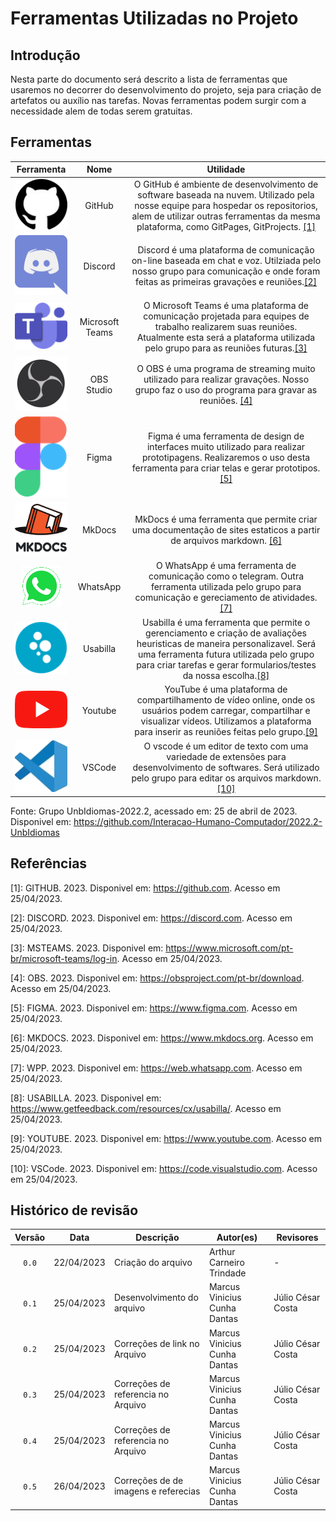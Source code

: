 # **Ferramentas Utilizadas no Projeto**

## Introdução

Nesta parte do documento será descrito a lista de ferramentas que usaremos no decorrer do desenvolvimento do projeto, seja para criação de artefatos ou auxílio nas tarefas. Novas ferramentas podem surgir com a necessidade alem de todas serem gratuitas.

## Ferramentas

|                          Ferramenta                                           |    Nome    |                                                Utilidade                                                                                                                                      |
| :-----------------------------------------:                                   | :--------: | :--------------------------------------------------------------------------------------------------------------------------------------------------------------------------------------:|
|    ![Logo GitHub](../img/logo_github.png)                                     |   GitHub   |         O GitHub é ambiente de desenvolvimento de software baseada na nuvem. Utilizado pela nosse equipe para hospedar os repositorios, alem de utilizar outras ferramentas da mesma plataforma, como GitPages, GitProjects. <a href="#github">[1]<a>| 
|    ![Logo Discord](../img/logo_discord.png)                                   |   Discord  |         Discord é uma plataforma de comunicação on-line baseada em chat e voz. Utilziada pelo nosso grupo para comunicação e onde foram feitas as primeiras gravações e reuniões.<a href="#discord">[2]<a>| 
|    ![Logo MSTeams](../img/logo_msteams.png)                                   |Microsoft Teams|      O Microsoft Teams é uma plataforma de comunicação projetada para equipes de trabalho realizarem suas reuniões. Atualmente esta será a plataforma utilizada pelo grupo para as reuniões futuras.<a href="#msteams">[3]<a>| 
|    ![Logo OBS](../img/logo_OBS.png)                                           | OBS Studio |         O OBS é uma programa de streaming muito utilizado para realizar gravações. Nosso grupo faz o uso do programa para gravar as reuniões. <a href="#obs">[4]<a>| 
|    ![Logo Figma](../img/logo_figma.png)                                       |    Figma   |         Figma é uma ferramenta de design de interfaces muito utilizado para realizar prototipagens. Realizaremos o uso desta ferramenta para criar telas e gerar prototipos.<a href="#figma">[5]<a>| 
|    ![Logo MkDocs](../img/logo_mkdocs.png)                                     |    MkDocs  |         MkDocs é uma ferramenta que permite criar uma documentação de sites estaticos a partir de arquivos markdown. <a href="#mkdocs">[6]<a> |
|    ![Logo WhatsApp](../img/logo_wpp.png)                                      |  WhatsApp  |         O WhatsApp é uma ferramenta de comunicação como o telegram. Outra ferramenta utilizada pelo grupo para comunicação e gereciamento de atividades. <a href="#wpp">[7]<a>| 
|    ![Logo Usabilla](../img/logo_usabilla.png)                                 |  Usabilla  |         Usabilla é uma ferramenta que permite o gerenciamento e criação de avaliações heuristicas de maneira personalizavel. Será uma ferramenta futura utilizada pelo grupo para criar tarefas e gerar formularios/testes da nossa escolha.<a href="#usabilla">[8]<a>| 
|    ![Logo YouTube](../img/logo_youtube.png)                                   |   Youtube  |         YouTube é uma plataforma de compartilhamento de vídeo online, onde os usuários podem carregar, compartilhar e visualizar vídeos. Utilizamos a plataforma para inserir as reuniões feitas pelo grupo.<a href="#youtube">[9]<a>|
|    ![Logo VSCode](../img/logo_visualstudio.png)                               |   VSCode   |         O vscode é um editor de texto com uma variedade de extensões para desenvolvimento de softwares. Será utilizado pelo grupo para editar os arquivos markdown.<a href="#vscode">[10]<a>|

Fonte: Grupo UnbIdiomas-2022.2, acessado em: 25 de abril de 2023. Disponivel em: <https://github.com/Interacao-Humano-Computador/2022.2-UnbIdiomas>


## Referências

<span id="github">[1]: GITHUB. 2023. Disponivel em: <https://github.com>. Acesso em 25/04/2023.</span>

<span id="discord">[2]: DISCORD. 2023. Disponivel em:  <https://discord.com>. Acesso em 25/04/2023.</span>

<span id="msteams">[3]: MSTEAMS. 2023. Disponivel em: <https://www.microsoft.com/pt-br/microsoft-teams/log-in>. Acesso em 25/04/2023.</span>

<span id="obs">[4]: OBS. 2023. Disponivel em: <https://obsproject.com/pt-br/download>. Acesso em 25/04/2023.</span>

<span id="figma">[5]: FIGMA. 2023. Disponivel em: <https://www.figma.com>. Acesso em 25/04/2023.</span>

<span id="mkdocs">[6]: MKDOCS. 2023. Disponivel em: <https://www.mkdocs.org>. Acesso em 25/04/2023.</span>

<span id="wpp">[7]: WPP. 2023. Disponivel em: <https://web.whatsapp.com>. Acesso em 25/04/2023.</span>

<span id="usabilla">[8]: USABILLA. 2023. Disponivel em: <https://www.getfeedback.com/resources/cx/usabilla/>. Acesso em 25/04/2023.</span>

<span id="youtube">[9]: YOUTUBE. 2023. Disponivel em: <https://www.youtube.com>. Acesso em 25/04/2023.</span>

<span id="vscode">[10]: VSCode. 2023. Disponivel em: <https://code.visualstudio.com>. Acesso em 25/04/2023.</span>

## Histórico de revisão

| Versão     | Data        | Descrição                                            | Autor(es)                                    | Revisores       |
| :--------: | :---------: | ---------------------------------------------------- | ------------------------------------------- | ---------------- |
| `0.0`      |  22/04/2023 | Criação do arquivo                                   | Arthur Carneiro Trindade                    | -                |
| `0.1`      |  25/04/2023 | Desenvolvimento do arquivo                           | Marcus Vinicius Cunha Dantas                | Júlio César Costa|
| `0.2`      |  25/04/2023 | Correções de link no Arquivo                         | Marcus Vinicius Cunha Dantas                | Júlio César Costa|
| `0.3`      |  25/04/2023 | Correções de referencia no Arquivo                   | Marcus Vinicius Cunha Dantas                | Júlio César Costa|
| `0.4`      |  25/04/2023 | Correções de referencia no Arquivo                   | Marcus Vinicius Cunha Dantas                | Júlio César Costa|
| `0.5`      |  26/04/2023 | Correções de de imagens e referecias                 | Marcus Vinicius Cunha Dantas                | Júlio César Costa|
